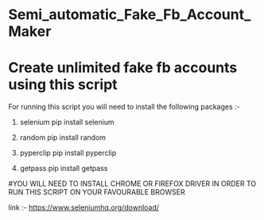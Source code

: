 # Semi_automatic_Fake_Fb_Account_Maker
# Create unlimited fake fb accounts using this script

For running this script you will need to install the following packages :-

1. selenium
pip install selenium

2. random
pip install random

3. pyperclip
pip install pyperclip

4. getpass
pip install getpass

#YOU WILL NEED TO INSTALL CHROME OR FIREFOX DRIVER IN ORDER TO RUN THIS SCRIPT ON YOUR FAVOURABLE BROWSER

link :- https://www.seleniumhq.org/download/
